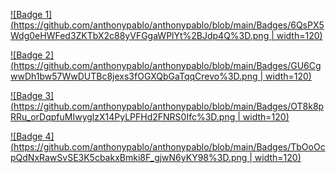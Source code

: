 [![Badge 1](https://github.com/anthonypablo/anthonypablo/blob/main/Badges/6QsPX5Wdg0eHWFed3ZKTbX2c88yVFGgaWPlYt%2BJdp4Q%3D.png | width=120)](https://www.cloudskillsboost.google/public_profiles/76a6836c-2865-474f-8ca2-ee8de55dab12/badges/5041112)

[![Badge 2](https://github.com/anthonypablo/anthonypablo/blob/main/Badges/GU6CgwwDh1bw57WwDUTBc8jexs3fOGXQbGaTqqCrevo%3D.png | width=120)](https://www.cloudskillsboost.google/public_profiles/76a6836c-2865-474f-8ca2-ee8de55dab12/badges/7762777)

[![Badge 3](https://github.com/anthonypablo/anthonypablo/blob/main/Badges/OT8k8pRRu_orDqpfuMIwyglzX14PyLPFHd2FNRS0Ifc%3D.png | width=120)](https://www.cloudskillsboost.google/public_profiles/76a6836c-2865-474f-8ca2-ee8de55dab12/badges/4978106)

[![Badge 4](https://github.com/anthonypablo/anthonypablo/blob/main/Badges/TbOoOcpQdNxRawSvSE3K5cbakxBmki8F_gjwN6yKY98%3D.png | width=120)](https://www.cloudskillsboost.google/public_profiles/76a6836c-2865-474f-8ca2-ee8de55dab12/badges/4909712)
